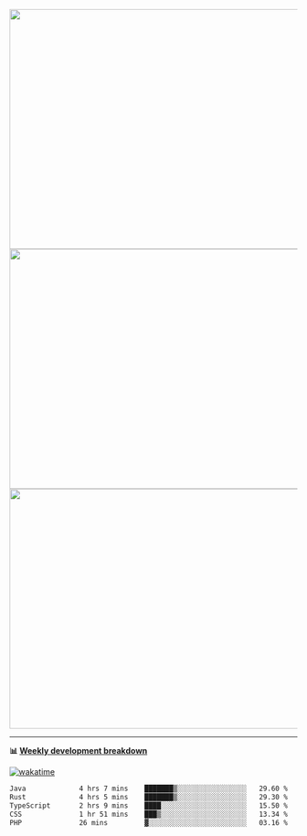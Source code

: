 <p float="left" align="middle"><img src="https://user-images.githubusercontent.com/56089155/195064669-12bd89bb-53c9-44b1-9fd8-993f93f585e1.png" width="600px" height="420px">
<img src="https://user-images.githubusercontent.com/56089155/195064706-c37aa3c8-f669-46c9-abba-1eadcbb910c5.png" width="600px" height="420px">
<img src="https://user-images.githubusercontent.com/56089155/195064753-0de674c7-4fc7-4831-a8a5-402e19cc77be.png" width="600px" height="420px"></p>

<hr />

**📊 [Weekly development breakdown](https://wakatime.com/@Ari24)**

[![wakatime](https://wakatime.com/badge/user/ca34c016-707f-4382-84cf-1823913a1423.svg)](https://wakatime.com/@ca34c016-707f-4382-84cf-1823913a1423)

<!--START_SECTION:waka-->

```txt
Java             4 hrs 7 mins    ███████▒░░░░░░░░░░░░░░░░░   29.60 %
Rust             4 hrs 5 mins    ███████▒░░░░░░░░░░░░░░░░░   29.30 %
TypeScript       2 hrs 9 mins    ████░░░░░░░░░░░░░░░░░░░░░   15.50 %
CSS              1 hr 51 mins    ███▒░░░░░░░░░░░░░░░░░░░░░   13.34 %
PHP              26 mins         ▓░░░░░░░░░░░░░░░░░░░░░░░░   03.16 %
```

<!--END_SECTION:waka-->
